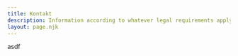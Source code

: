 ```yaml
---
title: Kontakt
description: Information according to whatever legal requirements apply.
layout: page.njk
---
```



asdf